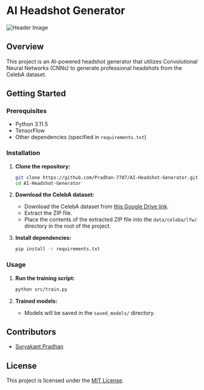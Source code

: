 # AI Headshot Generator

![Header Image](header_image.png)

## Overview

This project is an AI-powered headshot generator that utilizes Convolutional Neural Networks (CNNs) to generate professional headshots from the CelebA dataset.

## Getting Started

### Prerequisites

- Python 3.11.5
- TensorFlow
- Other dependencies (specified in `requirements.txt`)

### Installation

1. **Clone the repository:**

    ```bash
    git clone https://github.com/Pradhan-7787/AI-Headshot-Generator.git
    cd AI-Headshot-Generator
    ```

2. **Download the CelebA dataset:**
    - Download the CelebA dataset from [this Google Drive link](https://drive.google.com/drive/folders/0B7EVK8r0v71pQ3NzdzRhVUhSams?resourcekey=0-Kpdd6Vctf-AdJYfS55VULA&usp=sharing).
    - Extract the ZIP file.
    - Place the contents of the extracted ZIP file into the `data/celeba/lfw/` directory in the root of the project.

3. **Install dependencies:**

    ```bash
    pip install -r requirements.txt
    ```

### Usage

1. **Run the training script:**

    ```bash
    python src/train.py
    ```

2. **Trained models:**
   - Models will be saved in the `saved_models/` directory.

## Contributors

- [Suryakant Pradhan](https://github.com/Pradhan-7787)

## License

This project is licensed under the [MIT License](LICENSE).
